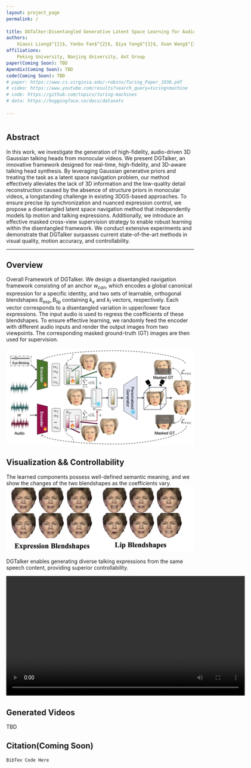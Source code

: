 ```yaml
---
layout: project_page
permalink: /

title: DGTalker:Disentangled Generative Latent Space Learning for Audio-Driven Gaussian Talking Heads
authors:
    Xiaoxi Liang$^{1}$, Yanbo Fan$^{2}$, Qiya Yang$^{1}$, Xuan Wang$^{3}$, Wei Gao$^{1}$, Ge Li$^{1}$
affiliations:
    Peking University, Nanjing University, Ant Group
paper(Coming Soon): TBD
Apendix(Coming Soon): TBD
code(Coming Soon): TBD
# paper: https://www.cs.virginia.edu/~robins/Turing_Paper_1936.pdf
# video: https://www.youtube.com/results?search_query=turing+machine
# code: https://github.com/topics/turing-machines
# data: https://huggingface.co/docs/datasets

---
```


<!-- Using HTML to center the abstract -->
<div class="columns is-centered has-text-centered">
    <div class="column is-four-fifths">
        <h2>Abstract</h2>
        <div class="content has-text-justified">
In this work, we investigate the generation of high-fidelity, audio-driven 3D Gaussian talking heads from monocular videos. We present DGTalker, an innovative framework designed for real-time, high-fidelity, and 3D-aware talking head synthesis. By leveraging Gaussian generative priors and treating the task as a latent space navigation problem, our method effectively alleviates the lack of 3D information and the low-quality detail reconstruction caused by the absence of structure priors in monocular videos, a longstanding challenge in existing 3DGS-based approaches.  To ensure precise lip synchronization and nuanced expression control, we propose a disentangled latent space navigation method that independently models lip motion and talking expressions. Additionally, we introduce an effective masked cross-view supervision strategy to enable robust learning within the disentangled framework. We conduct extensive experiments and demonstrate that DGTalker surpasses current state-of-the-art methods in visual quality, motion accuracy, and controllability.
        </div>
    </div>
</div>

---


## Overview

Overall Framework of DGTalker. We design a disentangled navigation framework consisting of an anchor $w_{can}$, which encodes a global canonical expression for a specific identity, and two sets of learnable, orthogonal blendshapes ${B_\text{exp}, B_\text{lip}}$ containing $k_e$ and $k_l$ vectors, respectively. Each vector corresponds to a disentangled variation in upper/lower face expressions. The input audio is used to regress the coefficients of these blendshapes. To ensure effective learning, we randomly feed the encoder with different audio inputs and render the output images from two viewpoints. The corresponding masked ground-truth (GT) images are then used for supervision.

![PIPElINE](/static/image/pipeline.png)

## Visualization && Controllability
The learned components possess well-defined semantic meaning, and we show the changes of the two blendshapes as the coefficients vary.
![BLENDSHAPES](/static/image/blendshapes.png)

DGTalker enables generating diverse talking expressions from the same speech content, providing superior controllability.

<div align="center">
  <video width="640" controls>
    <source src="static/video/control.mp4" type="video/mp4">
    .
  </video>
</div>


## Generated Videos
TBD

## Citation(Coming Soon)
```
BibTex Code Here
```

